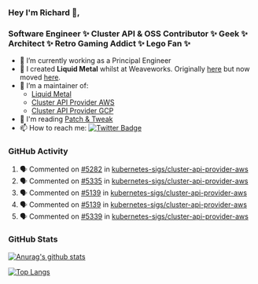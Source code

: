 ### Hey I'm Richard 👋, 

<h3 align="left">Software Engineer ✨ Cluster API & OSS Contributor ✨ Geek ✨ Architect ✨ Retro Gaming Addict ✨ Lego Fan ✨</h3>

- 🔭 I’m currently working as a Principal Engineer
- 📯 I created **Liquid Metal** whilst at Weaveworks. Originally [here](https://github.com/weaveworks-liquidmetal) but now moved [here](https://github.com/liquidmetal-dev).
- 👯 I’m a maintainer of:
  -  [Liquid Metal](https://github.com/liquidmetal-dev)
  -  [Cluster API Provider AWS](https://github.com/kubernetes-sigs/cluster-api-provider-aws)
  -  [Cluster API Provider GCP](https://github.com/kubernetes-sigs/cluster-api-provider-gcp)
- 💬 I'm reading [Patch & Tweak](https://bjooks.com/products/patch-tweak-exploring-modular-synthesis)
- 📫 How to reach me: [![Twitter Badge](https://img.shields.io/badge/-@fruit_case-00acee?style=flat&logo=Twitter&logoColor=white)](https://twitter.com/intent/follow?screen_name=fruit_case "Follow on Twitter")

### GitHub Activity 

<!--START_SECTION:activity-->
1. 🗣 Commented on [#5282](https://github.com/kubernetes-sigs/cluster-api-provider-aws/issues/5282#issuecomment-2645721867) in [kubernetes-sigs/cluster-api-provider-aws](https://github.com/kubernetes-sigs/cluster-api-provider-aws)
2. 🗣 Commented on [#5335](https://github.com/kubernetes-sigs/cluster-api-provider-aws/issues/5335#issuecomment-2645720523) in [kubernetes-sigs/cluster-api-provider-aws](https://github.com/kubernetes-sigs/cluster-api-provider-aws)
3. 🗣 Commented on [#5139](https://github.com/kubernetes-sigs/cluster-api-provider-aws/issues/5139#issuecomment-2645720076) in [kubernetes-sigs/cluster-api-provider-aws](https://github.com/kubernetes-sigs/cluster-api-provider-aws)
4. 🗣 Commented on [#5139](https://github.com/kubernetes-sigs/cluster-api-provider-aws/issues/5139#issuecomment-2643562508) in [kubernetes-sigs/cluster-api-provider-aws](https://github.com/kubernetes-sigs/cluster-api-provider-aws)
5. 🗣 Commented on [#5339](https://github.com/kubernetes-sigs/cluster-api-provider-aws/pull/5339#issuecomment-2643349733) in [kubernetes-sigs/cluster-api-provider-aws](https://github.com/kubernetes-sigs/cluster-api-provider-aws)
<!--END_SECTION:activity-->

### GitHub Stats

[![Anurag's github stats](https://github-readme-stats.vercel.app/api?username=richardcase&count_private=true&show_icons=true)](https://github.com/anuraghazra/github-readme-stats)

[![Top Langs](https://github-readme-stats.vercel.app/api/top-langs/?username=richardcase&hide=html&layout=compact)](https://github.com/anuraghazra/github-readme-stats)
